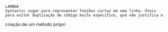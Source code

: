    
   
   
    LAMBDA
    Syntactic sugar para representar funções curtas em uma linha. Úteis para evitar duplicação de código muito específico, que não justifica a 
criação de um método própri
